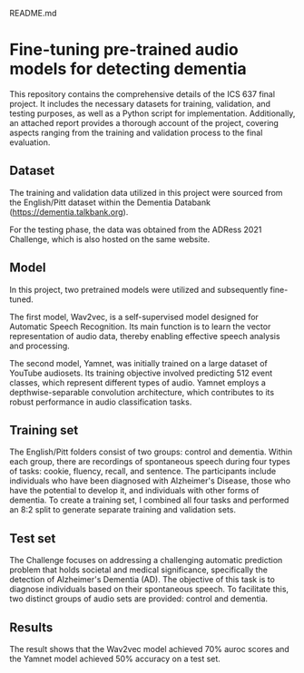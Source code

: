 README.md

# Fine-tuning pre-trained audio models for detecting dementia

This repository contains the comprehensive details of the ICS 637 final project. It includes the necessary datasets for training, validation, and testing purposes, as well as a Python script for implementation. Additionally, an attached report provides a thorough account of the project, covering aspects ranging from the training and validation process to the final evaluation.

## Dataset
The training and validation data utilized in this project were sourced from the English/Pitt dataset within the Dementia Databank (https://dementia.talkbank.org).

For the testing phase, the data was obtained from the ADRess 2021 Challenge, which is also hosted on the same website.

## Model
In this project, two pretrained models were utilized and subsequently fine-tuned.

The first model, Wav2vec, is a self-supervised model designed for Automatic Speech Recognition. Its main function is to learn the vector representation of audio data, thereby enabling effective speech analysis and processing.

The second model, Yamnet, was initially trained on a large dataset of YouTube audiosets. Its training objective involved predicting 512 event classes, which represent different types of audio. Yamnet employs a depthwise-separable convolution architecture, which contributes to its robust performance in audio classification tasks.

## Training set
The English/Pitt folders consist of two groups: control and dementia. Within each group, there are recordings of spontaneous speech during four types of tasks: cookie, fluency, recall, and sentence. The participants include individuals who have been diagnosed with Alzheimer's Disease, those who have the potential to develop it, and individuals with other forms of dementia. To create a training set, I combined all four tasks and performed an 8:2 split to generate separate training and validation sets.

## Test set

The Challenge focuses on addressing a challenging automatic prediction problem that holds societal and medical significance, specifically the detection of Alzheimer's Dementia (AD). The objective of this task is to diagnose individuals based on their spontaneous speech. To facilitate this, two distinct groups of audio sets are provided: control and dementia.

## Results

The result shows that the Wav2vec model achieved 70% auroc scores and the Yamnet model achieved 50% accuracy on a test set.

